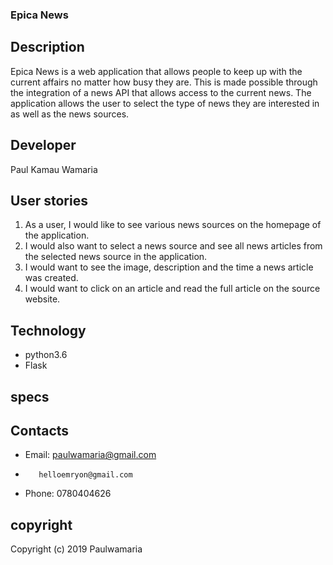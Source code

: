 ### Epica News

## Description

Epica News is a web application that allows people to keep up with the current affairs no matter how busy they are. This is made possible through the integration of a news API that allows access to the current news. The application allows the user to select the type of news they are interested in as well as the news sources.

## Developer

Paul Kamau Wamaria



## User stories

1. As a user, I would like to see various news sources on the homepage of the application.
1.  I would also want to select a news source and see all news articles from the selected news source in the application.
1.  I would want to see the image, description and the time a news article was created.
1. I would want to click on an article and read the full article on the source website.

## Technology

* python3.6
* Flask

## specs



## Contacts

* Email: paulwamaria@gmail.com
*        helloemryon@gmail.com
* Phone: 0780404626

## copyright

Copyright (c) 2019 Paulwamaria

